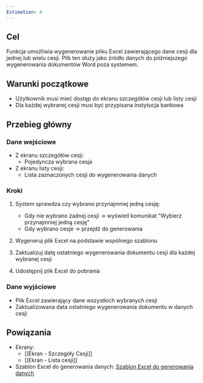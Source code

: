 ```yaml
---
Estimation: 4
---
```


## Cel

Funkcja umożliwia wygenerowanie pliku Excel zawierającego dane cesji dla jednej lub wielu cesji. Plik ten służy jako źródło danych do późniejszego wygenerowania dokumentów Word poza systemem.

## Warunki początkowe

- Użytkownik musi mieć dostęp do ekranu szczegółów cesji lub listy cesji
- Dla każdej wybranej cesji musi być przypisana instytucja bankowa

## Przebieg główny

### Dane wejściowe

- Z ekranu szczegółów cesji:
  - Pojedyncza wybrana cesja
- Z ekranu listy cesji:
  - Lista zaznaczonych cesji do wygenerowania danych

### Kroki

1. System sprawdza czy wybrano przynajmniej jedną cesję:
   - Gdy nie wybrano żadnej cesji → wyświetl komunikat "Wybierz przynajmniej jedną cesję"
   - Gdy wybrano cesje → przejdź do generowania

2. Wygeneruj plik Excel na podstawie wspólnego szablonu

3. Zaktualizuj datę ostatniego wygenerowania dokumentu cesji dla każdej wybranej cesji

4. Udostępnij plik Excel do pobrania

### Dane wyjściowe

- Plik Excel zawierający dane wszystkich wybranych cesji
- Zaktualizowana data ostatniego wygenerowania dokumentu w danych cesji

## Powiązania

- Ekrany:
  - [[Ekran - Szczegóły Cesji]]
  - [[Ekran - Lista cesji]]
- Szablon Excel do generowania danych: [Szablon Excel do generowania danych](https://drive.google.com/drive/folders/1BSBUsiPYdSe4oOX3EvPqAUUSxMHHcxUL?usp=drive_link)
